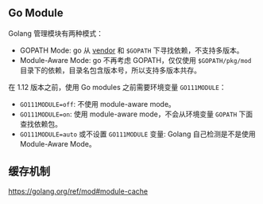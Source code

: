 ## Go Module

Golang 管理模块有两种模式：

- GOPATH Mode: go 从 [vendor][1] 和 `$GOPATH` 下寻找依赖，不支持多版本。
- Module-Aware Mode: go 不再考虑 GOPATH，仅仅使用 `$GOPATH/pkg/mod` 目录下的依赖，目录名包含版本号，所以支持多版本共存。

在 1.12 版本之前，使用 Go modules 之前需要环境变量 `GO111MODULE`：

- `GO111MODULE=off`: 不使用 module-aware mode。
- `GO111MODULE=on`: 使用 module-aware mode，不会从环境变量 `GOPATH` 下面查找依赖包。
- `GO111MODULE=auto` 或不设置 `GO111MODULE` 变量: Golang 自己检测是不是使用 Module-Aware Mode。


## 缓存机制

https://golang.org/ref/mod#module-cache


[1]: https://golang.org/cmd/go/#hdr-Vendor_Directories
